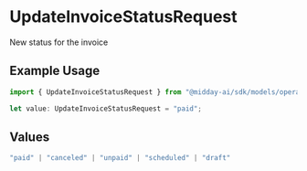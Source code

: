 # UpdateInvoiceStatusRequest

New status for the invoice

## Example Usage

```typescript
import { UpdateInvoiceStatusRequest } from "@midday-ai/sdk/models/operations";

let value: UpdateInvoiceStatusRequest = "paid";
```

## Values

```typescript
"paid" | "canceled" | "unpaid" | "scheduled" | "draft"
```
